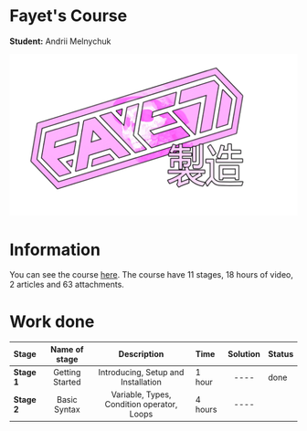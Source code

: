 # Fayet's Course
**Student:** Andrii Melnychuk

![logo](otherFiles/fayetprod.png)

# Information
You can see the course [here](https://www.udemy.com/course/free-learn-c-tutorial-beginners/).
The course have 11 stages, 18 hours of video, 2 articles and 63 attachments.


# Work done

|**Stage**|**Name of stage**|**Description**          |**Time**|**Solution**|**Status**|
|:--------|:---------------:|:-----------------------:|:-------|:----------:|:---------|
|**Stage 1**|Getting Started|Introducing, Setup and Installation|1 hour| ---- | done|
|**Stage 2**|Basic Syntax|Variable, Types, Condition operator, Loops |4 hours|----||

